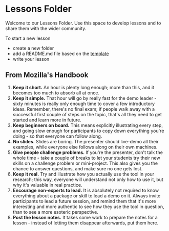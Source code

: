 # Lessons Folder 

Welcome to our Lessons Folder. Use this space to develop lessons and to share them with the wider community. 

To start a new lesson
- create a new folder 
- add a README.md file based on the [template](/template/lesson.md)
- write your lesson 

## From Mozilla's Handbook

1. **Keep it short.** An hour is plenty long enough; more than this, and it becomes too much to absorb all at once.
2. **Keep it simple.** That hour will go by really fast for the demo leader - sixty minutes is really only enough time to cover a few introductory ideas. Remember, there's no final exam; if people walk away with a successful first couple of steps on the topic, that's all they need to get started and learn more in future.
3. **Keep beginners on board.** This means explicitly illustrating every step, and going slow enough for participants to copy down everything you're doing - so that everyone can follow along.
4. **No slides.** Slides are boring. The presenter should live-demo all their examples, while everyone else follows along on their own machines.
5. **Give people challenge problems.** If you're the presenter, don't talk the whole time - take a couple of breaks to let your students try their new skills on a challenge problem or mini-project. This also gives you the chance to answer questions, and make sure no one gets lost.
6. **Keep it real.** Try and illustrate how you actually use the tool in your research; this way, everyone will understand not only how to use it, but why it's valuable in real practice.
7. **Encourage non-experts to lead.** It is absolutely not required to know everything about a package or skill to lead a demo on it. Always invite participants to lead a future session, and remind them that it's more interesting and more authentic to see how they use the tool in question, than to see a more esoteric perspective.
8. **Post the lesson notes.** It takes some work to prepare the notes for a lesson - instead of letting them disappear afterwards, put them here.
